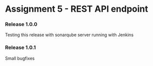 # Assignment 5 - REST API endpoint
### Release 1.0.0
Testing this release with sonarqube server running with Jenkins

### Release 1.0.1
Small bugfixes
